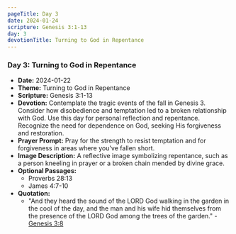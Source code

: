 ```yaml
---
pageTitle: Day 3
date: 2024-01-24
scripture: Genesis 3:1-13
day: 3
devotionTitle: Turning to God in Repentance
---
```

### Day 3: Turning to God in Repentance
- **Date:** 2024-01-22
- **Theme:** Turning to God in Repentance
- **Scripture:** Genesis 3:1-13
- **Devotion:** Contemplate the tragic events of the fall in Genesis 3. Consider how disobedience and temptation led to a broken relationship with God. Use this day for personal reflection and repentance. Recognize the need for dependence on God, seeking His forgiveness and restoration.
- **Prayer Prompt:** Pray for the strength to resist temptation and for forgiveness in areas where you've fallen short.
- **Image Description:** A reflective image symbolizing repentance, such as a person kneeling in prayer or a broken chain mended by divine grace.
- **Optional Passages:**
  - Proverbs 28:13
  - James 4:7-10
- **Quotation:**
  - "And they heard the sound of the LORD God walking in the garden in the cool of the day, and the man and his wife hid themselves from the presence of the LORD God among the trees of the garden." - [Genesis 3:8](https://www.biblegateway.com/passage/?search=Genesis+3:8)
